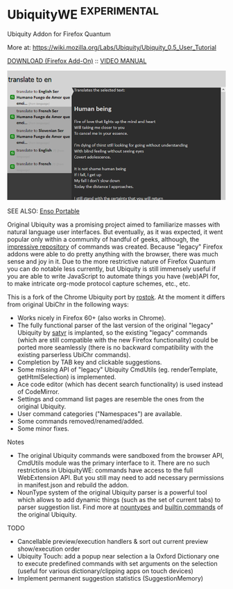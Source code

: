 # UbiquityWE <sup>EXPERIMENTAL</sup>

Ubiquity Addon for Firefox Quantum

More at: https://wiki.mozilla.org/Labs/Ubiquity/Ubiquity_0.5_User_Tutorial

[DOWNLOAD (Firefox Add-On)](https://github.com/GChristensen/ubichr/releases/download/v0.2.0.8/ubiquity_webeextension.xpi) :: [VIDEO MANUAL](https://youtu.be/zHOO-k5jpIU)

![screen](screen.png?raw=true)

SEE ALSO: [Enso Portable](https://github.com/GChristensen/enso-portable#readme)

Original Ubiquity was a promising project aimed to familiarize masses with 
natural language user interfaces. But eventually, as it was expected, it went popular 
only within a community of handful of geeks, although, the [impressive repository](https://wiki.mozilla.org/Labs/Ubiquity/Commands_In_The_Wild) 
of commands was created. Because "legacy" Firefox addons were able to do pretty 
anything with the browser, there was much sense and joy in it. 
Due to the more restrictive nature of Firefox Quantum you can do notable less currently,
but Ubiquity is still immensely useful if you are able to write JavaScript to automate
things you have (web)API for, to make intricate org-mode protocol capture schemes, etc., etc.     
 

This is a fork of the Chrome Ubiquity port by [rostok](https://github.com/rostok/ubichr). 
At the moment it differs from original UbiChr in the following ways:

* Works nicely in Firefox 60+ (also works in Chrome).
* The fully functional parser of the last version of the original "legacy" Ubiquity by 
[satyr](https://bitbucket.org/satyr/ubiquity) is implanted, so the existing "legacy" 
commands (which are still compatible with the new Firefox functionality) could be ported more seamlessly 
(there is no backward compatibility with the existing parserless UbiChr commands).
* Completion by TAB key and clickable suggestions.
* Some missing API of "legacy" Ubiquity CmdUtils (eg. renderTemplate, getHtmlSelection) is implemented.
* Ace code editor (which has decent search functionality) is used instead of CodeMirror.
* Settings and command list pages are resemble the ones from the original Ubiquity.
* User command categories ("Namespaces") are available.
* Some commands removed/renamed/added.
* Some minor fixes.

Notes

* The original Ubiquity commands were sandboxed from the browser API, CmdUtils module
was the primary interface to it. There are no such restrictions in UbiquityWE: commands
have access to the full WebExtension API. But you still may need to add necessary permissions
in manifest.json and rebuild the addon.
* NounType system of the original Ubiquity parser is a powerful tool which allows to
add dynamic things (such as the set of current tabs) to parser suggestion list. 
Find more at [nountypes](https://bitbucket.org/satyr/ubiquity/src/f50c546669f3a66979ab7d64af4b166f7d5a488a/ubiquity/modules/?at=default)
and [builtin commands](https://bitbucket.org/satyr/ubiquity/src/f50c546669f3a66979ab7d64af4b166f7d5a488a/ubiquity/standard-feeds/?at=default)
of the original Ubiquity.

TODO

* Cancellable preview/execution handlers & sort out current preview show/execution order
* Ubiquity Touch: add a popup near selection a la Oxford Dictionary one to execute predefined 
commands with set arguments on the selection (useful for various dictionary/clipping apps 
on touch devices)
* Implement permanent suggestion statistics (SuggestionMemory)